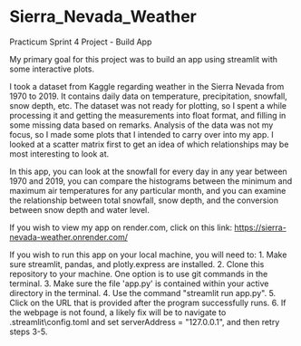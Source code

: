 # Sierra_Nevada_Weather
Practicum Sprint 4 Project - Build App

My primary goal for this project was to build an app using streamlit with some interactive plots.

I took a dataset from Kaggle regarding weather in the Sierra Nevada from 1970 to 2019. It contains daily data on temperature, precipitation, snowfall, snow depth, etc. The dataset was not ready for plotting, so I spent a while processing it and getting the measurements into float format, and filling in some missing data based on remarks. Analysis of the data was not my focus, so I made some plots that I intended to carry over into my app. I looked at a scatter matrix first to get an idea of which relationships may be most interesting to look at.

In this app, you can look at the snowfall for every day in any year between 1970 and 2019, you can compare the histograms between the minimum and maximum air temperatures for any particular month, and you can examine the relationship between total snowfall, snow depth, and the conversion between snow depth and water level.

If you wish to view my app on render.com, click on this link:
https://sierra-nevada-weather.onrender.com/

If you wish to run this app on your local machine, you will need to:
    1. Make sure streamlit, pandas, and plotly.express are installed.
    2. Clone this repository to your machine. One option is to use git commands in the terminal.
    3. Make sure the file 'app.py' is contained within your active directory in the terminal.
    4. Use the command "streamlit run app.py".
    5. Click on the URL that is provided after the program successfully runs.
    6. If the webpage is not found, a likely fix will be to navigate to .streamlit\config.toml and set serverAddress = "127.0.0.1", and then retry steps 3-5.
